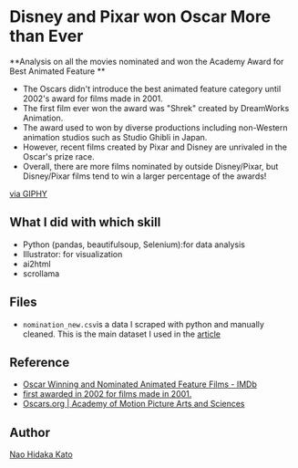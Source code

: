 # Disney and Pixar won Oscar More than Ever



**Analysis on all the movies nominated and won the Academy Award for Best Animated Feature **  
- The Oscars didn't introduce the best animated feature category until 2002's award for films made in 2001.
- The first film ever won the award was "Shrek" created by DreamWorks Animation.
- The award used to won by diverse productions including non-Western animation studios such as Studio Ghibli in Japan.
- However, recent films created by Pixar and Disney are unrivaled in the Oscar's prize race. 
- Overall, there are more films nominated by outside Disney/Pixar, but Disney/Pixar films tend to win a larger percentage of the awards!

[via GIPHY](https://giphy.com/gifs/regalmovies-encanto-thanks-i-guess-uhh-HG6FHWzOJQiWvNTPjh)


## What I did with which skill
- Python (pandas, beautifulsoup, Selenium):for data analysis
- Illustrator: for visualization 
- ai2html
- scrollama


## Files
- ```nomination_new.csv```is a data I scraped with python and manually cleaned. This is the main dataset I used in the [article](https://naokatoh.github.io/oscar-anime/)


## Reference
- [Oscar Winning and Nominated Animated Feature Films \- IMDb](https://www.imdb.com/list/ls076720883/)
- [ first awarded in 2002 for films made in 2001\.](https://en.wikipedia.org/wiki/Academy_Award_for_Best_Animated_Feature)
- [Oscars\.org \| Academy of Motion Picture Arts and Sciences](https://www.oscars.org/)





## Author

[Nao Hidaka Kato](https://github.com/naokatoh)

